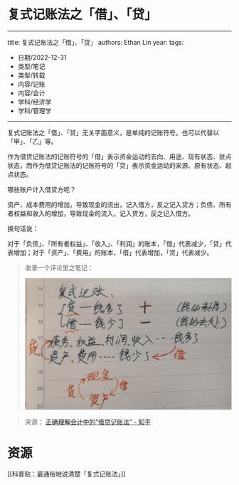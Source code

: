 # 复式记账法之「借」、「贷」


---
title: 复式记账法之「借」、「贷」
authors: Ethan Lin
year:
tags:
  - 日期/2022-12-31 
  - 类型/笔记 
  - 类型/转载 
  - 内容/记账 
  - 内容/会计 
  - 学科/经济学 
  - 学科/管理学
---



复式记账法之「借」、「贷」无关字面意义，是单纯的记账符号。也可以代替以「甲」、「乙」等。

作为借贷记账法的记账符号的「借」表示资金运动的去向、用途、现有状态、驻点状态，而作为借贷记账法的记账符号的「贷」表示资金运动的来源、原有状态、起点状态。

哪些账户计入借贷方呢？

资产、成本费用的增加，导致现金的流出，记入借方，反之记入贷方；负债、所有者权益和收入的增加，导致现金的流入，记入贷方，反之记入借方。

换句话说：

对于「负债」、「所有者权益」、「收入」、「利润」的账本，「借」代表减少，「贷」代表增加；对于「资产」、「费用」的账本，「借」代表增加，「贷」代表减少。



> 收录一个评论里之笔记：
>
> ![preview](./复式记账法之「借」、「贷」.assets/v2-2057e0d2449cb28f941645cc5a1dedaf.jpeg)
>
> 
>


> 来源：
> [正确理解会计中的“借贷记账法” - 知乎](https://zhuanlan.zhihu.com/p/35030305#:~:text=资产、成本费用的,，反之记入借方%E3%80%82)



# 资源

[[科普贴：最通俗地说清楚「复式记账法」]]